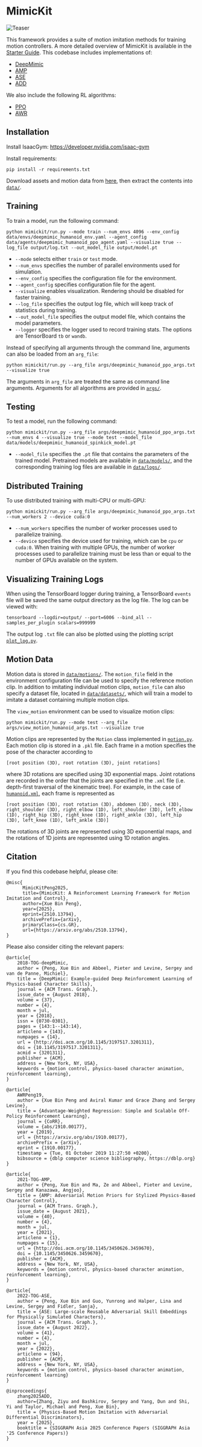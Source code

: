# MimicKit


![Teaser](images/MimicKit_teaser.gif)

This framework provides a suite of motion imitation methods for training motion controllers. A more detailed overview of MimicKit is available in the [Starter Guide](https://arxiv.org/abs/2510.13794). This codebase includes implementations of:
- [DeepMimic](https://xbpeng.github.io/projects/DeepMimic/index.html)
- [AMP](https://xbpeng.github.io/projects/AMP/index.html)
- [ASE](https://xbpeng.github.io/projects/ASE/index.html)
- [ADD](https://xbpeng.github.io/projects/ADD/index.html)

We also include the following RL algorithms:
- [PPO](https://arxiv.org/abs/1707.06347)
- [AWR](https://xbpeng.github.io/projects/AWR/index.html)

## Installation

Install IsaacGym: https://developer.nvidia.com/isaac-gym

Install requirements:
```
pip install -r requirements.txt
```
Download assets and motion data from [here](https://1sfu-my.sharepoint.com/:u:/g/personal/xbpeng_sfu_ca/EclKq9pwdOBAl-17SogfMW0Bved4sodZBQ_5eZCiz9O--w?e=bqXBaa), then extract the contents into [`data/`](data/).


## Training

To train a model, run the following command:
```
python mimickit/run.py --mode train --num_envs 4096 --env_config data/envs/deepmimic_humanoid_env.yaml --agent_config data/agents/deepmimic_humanoid_ppo_agent.yaml --visualize true --log_file output/log.txt --out_model_file output/model.pt
```
- `--mode` selects either `train` or `test` mode.
- `--num_envs` specifies the number of parallel environments used for simulation.
- `--env_config` specifies the configuration file for the environment.
- `--agent_config` specifies configuration file for the agent.
- `--visualize` enables visualization. Rendering should be disabled for faster training.
- `--log_file` specifies the output log file, which will keep track of statistics during training.
- `--out_model_file` specifies the output model file, which contains the model parameters.
- `--logger` specifies the logger used to record training stats. The options are TensorBoard `tb` or `wandb`.

Instead of specifying all arguments through the command line, arguments can also be loaded from an `arg_file`:
```
python mimickit/run.py --arg_file args/deepmimic_humanoid_ppo_args.txt --visualize true
```
The arguments in `arg_file` are treated the same as command line arguments. Arguments for all algorithms are provided in [`args/`](args/).


## Testing

To test a model, run the following command:
```
python mimickit/run.py --arg_file args/deepmimic_humanoid_ppo_args.txt --num_envs 4 --visualize true --mode test --model_file data/models/deepmimic_humanoid_spinkick_model.pt
```
- `--model_file` specifies the `.pt` file that contains the parameters of the trained model. Pretrained models are available in [`data/models/`](data/models/), and the corresponding training log files are available in [`data/logs/`](data/logs/).


## Distributed Training

To use distributed training with multi-CPU or multi-GPU:
```
python mimickit/run.py --arg_file args/deepmimic_humanoid_ppo_args.txt --num_workers 2 --device cuda:0
```
- `--num_workers` specifies the number of worker processes used to parallelize training. 
- `--device` specifies the device used for training, which can be `cpu` or `cuda:0`. When training with multiple GPUs, the number of worker processes used to parallelize training must be less than or equal to the number of GPUs available on the system.

## Visualizing Training Logs

When using the TensorBoard logger during training, a TensorBoard `events` file will be saved the same output directory as the log file. The log can be viewed with:
```
tensorboard --logdir=output/ --port=6006 --bind_all --samples_per_plugin scalars=999999
```
The output log `.txt` file can also be plotted using the plotting script [`plot_log.py`](tools/plot_log/plot_log.py).


## Motion Data
Motion data is stored in [`data/motions/`](data/motions/). The `motion_file` field in the environment configuration file can be used to specify the reference motion clip. In addition to imitating individual motion clips, `motion_file` can also specify a dataset file, located in [`data/datasets/`](data/datasets/), which will train a model to imitate a dataset containing multiple motion clips.

The `view_motion` environment can be used to visualize motion clips:
```
python mimickit/run.py --mode test --arg_file args/view_motion_humanoid_args.txt --visualize true
```

Motion clips are represented by the `Motion` class implemented in [`motion.py`](mimickit/anim/motion.py). Each motion clip is stored in a `.pkl` file. Each frame in a motion specifies the pose of the character according to
```
[root position (3D), root rotation (3D), joint rotations]
```
where 3D rotations are specified using 3D exponential maps. Joint rotations are recorded in the order that the joints are specified in the `.xml` file (i.e. depth-first traversal of the kinematic tree). For example, in the case of [`humanoid.xml`](data/assets/humanoid.xml), each frame is represented as
```
[root position (3D), root rotation (3D), abdomen (3D), neck (3D), right_shoulder (3D), right_elbow (1D), left_shoulder (3D), left_elbow (1D), right_hip (3D), right_knee (1D), right_ankle (3D), left_hip (3D), left_knee (1D), left_ankle (3D)]
```
The rotations of 3D joints are represented using 3D exponential maps, and the rotations of 1D joints are represented using 1D rotation angles.


## Citation
If you find this codebase helpful, please cite:
```
@misc{
      MimicKitPeng2025,
      title={MimicKit: A Reinforcement Learning Framework for Motion Imitation and Control}, 
      author={Xue Bin Peng},
      year={2025},
      eprint={2510.13794},
      archivePrefix={arXiv},
      primaryClass={cs.GR},
      url={https://arxiv.org/abs/2510.13794}, 
}
```
Please also consider citing the relevant papers:
```
@article{
	2018-TOG-deepMimic,
	author = {Peng, Xue Bin and Abbeel, Pieter and Levine, Sergey and van de Panne, Michiel},
	title = {DeepMimic: Example-guided Deep Reinforcement Learning of Physics-based Character Skills},
	journal = {ACM Trans. Graph.},
	issue_date = {August 2018},
	volume = {37},
	number = {4},
	month = jul,
	year = {2018},
	issn = {0730-0301},
	pages = {143:1--143:14},
	articleno = {143},
	numpages = {14},
	url = {http://doi.acm.org/10.1145/3197517.3201311},
	doi = {10.1145/3197517.3201311},
	acmid = {3201311},
	publisher = {ACM},
	address = {New York, NY, USA},
	keywords = {motion control, physics-based character animation, reinforcement learning},
}

@article{
	AWRPeng19,
	author = {Xue Bin Peng and Aviral Kumar and Grace Zhang and Sergey Levine},
	title = {Advantage-Weighted Regression: Simple and Scalable Off-Policy Reinforcement Learning},
	journal = {CoRR},
	volume = {abs/1910.00177},
	year = {2019},
	url = {https://arxiv.org/abs/1910.00177},
	archivePrefix = {arXiv},
	eprint = {1910.00177},
	timestamp = {Tue, 01 October 2019 11:27:50 +0200},
	bibsource = {dblp computer science bibliography, https://dblp.org}
}

@article{
	2021-TOG-AMP,
	author = {Peng, Xue Bin and Ma, Ze and Abbeel, Pieter and Levine, Sergey and Kanazawa, Angjoo},
	title = {AMP: Adversarial Motion Priors for Stylized Physics-Based Character Control},
	journal = {ACM Trans. Graph.},
	issue_date = {August 2021},
	volume = {40},
	number = {4},
	month = jul,
	year = {2021},
	articleno = {1},
	numpages = {15},
	url = {http://doi.acm.org/10.1145/3450626.3459670},
	doi = {10.1145/3450626.3459670},
	publisher = {ACM},
	address = {New York, NY, USA},
	keywords = {motion control, physics-based character animation, reinforcement learning},
}

@article{
	2022-TOG-ASE,
	author = {Peng, Xue Bin and Guo, Yunrong and Halper, Lina and Levine, Sergey and Fidler, Sanja},
	title = {ASE: Large-scale Reusable Adversarial Skill Embeddings for Physically Simulated Characters},
	journal = {ACM Trans. Graph.},
	issue_date = {August 2022},
	volume = {41},
	number = {4},
	month = jul,
	year = {2022},
	articleno = {94},
	publisher = {ACM},
	address = {New York, NY, USA},
	keywords = {motion control, physics-based character animation, reinforcement learning}
}

@inproceedings{
    zhang2025ADD,
    author={Zhang, Ziyu and Bashkirov, Sergey and Yang, Dun and Shi, Yi and Taylor, Michael and Peng, Xue Bin},
    title = {Physics-Based Motion Imitation with Adversarial Differential Discriminators},
    year = {2025},
    booktitle = {SIGGRAPH Asia 2025 Conference Papers (SIGGRAPH Asia '25 Conference Papers)}
}
```
